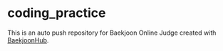 # coding_practice
This is an auto push repository for Baekjoon Online Judge created with [BaekjoonHub](https://github.com/BaekjoonHub/BaekjoonHub).
